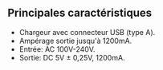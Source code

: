 ## Principales caractéristiques

- Chargeur avec connecteur USB (type A).
- Ampérage sortie jusqu'à 1200mA.
- Entrée: AC 100V-240V.
- Sortie: DC 5V ± 0,25V, 1200mA.

